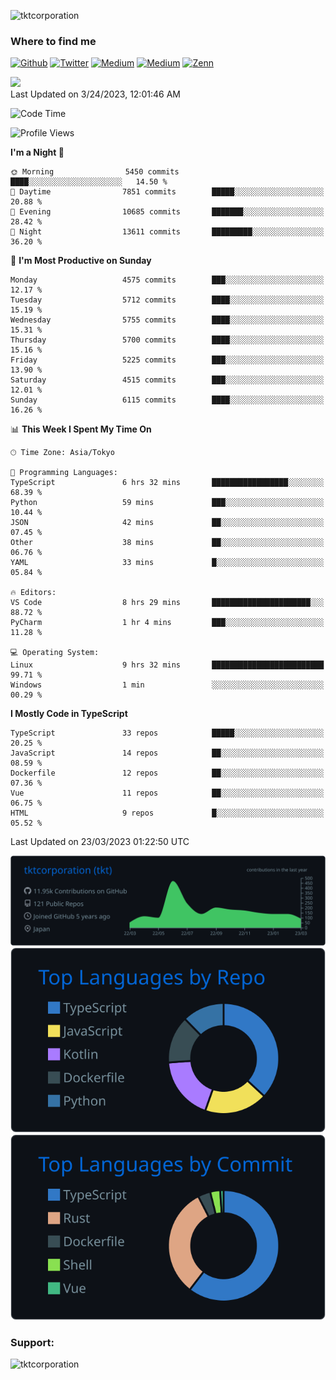 <p align="left"> <img src="https://komarev.com/ghpvc/?username=tktcorporation&label=Profile%20views&color=0e75b6&style=flat" alt="tktcorporation" /> </p>

<h3>Where to find me</h3>
<p>
<a href="https://github.com/tktcorporation" target="_blank"><img alt="Github" src="https://img.shields.io/badge/GitHub-%2312100E.svg?&style=for-the-badge&logo=Github&logoColor=white" /></a>
<a href="https://twitter.com/tktcorporation" target="_blank"><img alt="Twitter" src="https://img.shields.io/badge/twitter-%231DA1F2.svg?&style=for-the-badge&logo=twitter&logoColor=white" /></a>
<a href="https://www.linkedin.com/in/tktcorporation" target="_blank"><img alt="Medium" src="https://img.shields.io/badge/linkdin-0a66c2.svg?&style=for-the-badge&logo=linkedin&logoColor=white" /></a>
<a href="https://qiita.com/tktcorporation" target="_blank"><img alt="Medium" src="https://img.shields.io/badge/qiita-55C500.svg?&style=for-the-badge&logo=qiita&logoColor=white" /></a>
<a href="https://zenn.dev/tktcorporation" target="_blank"><img alt="Zenn" src="https://img.shields.io/badge/Zenn-3EA8FF.svg?&style=for-the-badge&logo=Zenn&logoColor=white" /></a>
</p>

<!--START_SECTION:lapras-card-->
<a href="https://lapras.com/public/tktcorporation" target="_blank" rel="noopener noreferrer"><img src="https://lapras-card-generator.vercel.app/api/svg?e=3.89&b=3.48&i=3.58&b1=%23232323&b2=%236d6d6d&i1=%23212121&i2=%23818181&l=en" width="300" ></a>  
Last Updated on 3/24/2023, 12:01:46 AM
<!--END_SECTION:lapras-card-->
  
<!--START_SECTION:waka-->
![Code Time](http://img.shields.io/badge/Code%20Time-921%20hrs%2022%20mins-blue)

![Profile Views](http://img.shields.io/badge/Profile%20Views-0-blue)

**I'm a Night 🦉** 

```text
🌞 Morning                5450 commits        ████░░░░░░░░░░░░░░░░░░░░░   14.50 % 
🌆 Daytime                7851 commits        █████░░░░░░░░░░░░░░░░░░░░   20.88 % 
🌃 Evening                10685 commits       ███████░░░░░░░░░░░░░░░░░░   28.42 % 
🌙 Night                  13611 commits       █████████░░░░░░░░░░░░░░░░   36.20 % 
```
📅 **I'm Most Productive on Sunday** 

```text
Monday                   4575 commits        ███░░░░░░░░░░░░░░░░░░░░░░   12.17 % 
Tuesday                  5712 commits        ████░░░░░░░░░░░░░░░░░░░░░   15.19 % 
Wednesday                5755 commits        ████░░░░░░░░░░░░░░░░░░░░░   15.31 % 
Thursday                 5700 commits        ████░░░░░░░░░░░░░░░░░░░░░   15.16 % 
Friday                   5225 commits        ███░░░░░░░░░░░░░░░░░░░░░░   13.90 % 
Saturday                 4515 commits        ███░░░░░░░░░░░░░░░░░░░░░░   12.01 % 
Sunday                   6115 commits        ████░░░░░░░░░░░░░░░░░░░░░   16.26 % 
```


📊 **This Week I Spent My Time On** 

```text
🕑︎ Time Zone: Asia/Tokyo

💬 Programming Languages: 
TypeScript               6 hrs 32 mins       █████████████████░░░░░░░░   68.39 % 
Python                   59 mins             ███░░░░░░░░░░░░░░░░░░░░░░   10.44 % 
JSON                     42 mins             ██░░░░░░░░░░░░░░░░░░░░░░░   07.45 % 
Other                    38 mins             ██░░░░░░░░░░░░░░░░░░░░░░░   06.76 % 
YAML                     33 mins             █░░░░░░░░░░░░░░░░░░░░░░░░   05.84 % 

🔥 Editors: 
VS Code                  8 hrs 29 mins       ██████████████████████░░░   88.72 % 
PyCharm                  1 hr 4 mins         ███░░░░░░░░░░░░░░░░░░░░░░   11.28 % 

💻 Operating System: 
Linux                    9 hrs 32 mins       █████████████████████████   99.71 % 
Windows                  1 min               ░░░░░░░░░░░░░░░░░░░░░░░░░   00.29 % 
```

**I Mostly Code in TypeScript** 

```text
TypeScript               33 repos            █████░░░░░░░░░░░░░░░░░░░░   20.25 % 
JavaScript               14 repos            ██░░░░░░░░░░░░░░░░░░░░░░░   08.59 % 
Dockerfile               12 repos            ██░░░░░░░░░░░░░░░░░░░░░░░   07.36 % 
Vue                      11 repos            ██░░░░░░░░░░░░░░░░░░░░░░░   06.75 % 
HTML                     9 repos             █░░░░░░░░░░░░░░░░░░░░░░░░   05.52 % 
```




 Last Updated on 23/03/2023 01:22:50 UTC
<!--END_SECTION:waka-->

[![](https://raw.githubusercontent.com/tktcorporation/tktcorporation/master/profile-summary-card-output/github_dark/0-profile-details.svg)](https://github.com/vn7n24fzkq/github-profile-summary-cards)
[![](https://raw.githubusercontent.com/tktcorporation/tktcorporation/master/profile-summary-card-output/github_dark/1-repos-per-language.svg)](https://github.com/vn7n24fzkq/github-profile-summary-cards) [![](https://raw.githubusercontent.com/tktcorporation/tktcorporation/master/profile-summary-card-output/github_dark/2-most-commit-language.svg)](https://github.com/vn7n24fzkq/github-profile-summary-cards)

<h3 align="left">Support:</h3>
<p><a href="https://www.buymeacoffee.com/tktcorporation"> <img align="left" src="https://cdn.buymeacoffee.com/buttons/v2/default-yellow.png" height="50" width="210" alt="tktcorporation" /></a></p><br><br>
